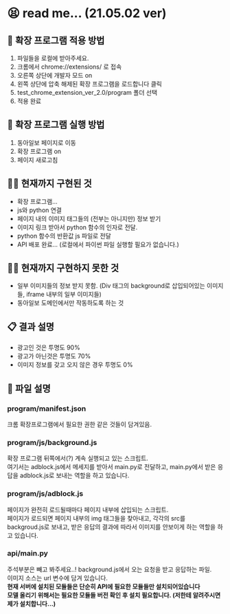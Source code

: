 # 😫 read me... (21.05.02 ver)
## 🌟 확장 프로그램 적용 방법
1. 파일들을 로컬에 받아주세요.
2. 크롬에서 chrome://extensions/ 로 접속
3. 오른쪽 상단에 개발자 모드 on
4. 왼쪽 상단에 압축 해제된 확장 프로그램을 로드합니다 클릭
5. test_chrome_extension_ver_2.0/program 폴더 선택
6. 적용 완료
## 🌟 확장 프로그램 실행 방법
1. 동아일보 페이지로 이동
2. 확장 프로그램 on
3. 페이지 새로고침
## 🙆‍♀️ 현재까지 구현된 것
- 확장 프로그램...  
- js와 python 연결  
- 페이지 내의 이미지 태그들의 (전부는 아니지만) 정보 받기  
- 이미지 링크 받아서 python 함수의 인자로 전달.  
- python 함수의 반환값 js 파일로 전달
- API 배포 완료... (로컬에서 파이썬 파일 실행할 필요가 없습니다.)
## 🙅‍♀️ 현재까지 구현하지 못한 것
- 일부 이미지들의 정보 받지 못함. (Div 태그의 background로 삽입되어있는 이미지들, iframe 내부의 일부 이미지들)  
- 동아일보 도메인에서만 작동하도록 하는 것
## 📋 결과 설명
- 광고인 것은 투명도 90%  
- 광고가 아닌것은 투명도 70%  
- 이미지 정보를 갖고 오지 않은 경우 투명도 0%  
## 📁 파일 설명
### program/manifest.json
크롬 확장프로그램에서 필요한 권한 같은 것들이 담겨있음.
### program/js/background.js
확장 프로그램 뒤쪽에서(?) 계속 실행되고 있는 스크립트.  
여기서는 adblock.js에서 메세지를 받아서 main.py로 전달하고, main.py에서 받은 응답을 adblock.js로 보내는 역할을 하고 있습니다.
### program/js/adblock.js
페이지가 완전히 로드될때마다 페이지 내부에 삽입되는 스크립트.  
페이지가 로드되면 페이지 내부의 img 태그들을 찾아내고, 각각의 src를 backgroud.js로 보내고, 받은 응답의 결과에 따라서 이미지를 안보이게 하는 역할을 하고 있습니다.
### api/main.py
주석부분은 빼고 봐주세요..!
background.js에서 오는 요청을 받고 응답하는 파일.  
이미지 소스는 url 변수에 담겨 있습니다.  
**현재 서버에 설치된 모듈들은 단순히 API에 필요한 모듈들만 설치되어있습니다  
모델 올리기 위해서는 필요한 모듈들 버전 확인 후 설치 필요합니다. (저한테 알려주시면 제가 설치합니다...)**

